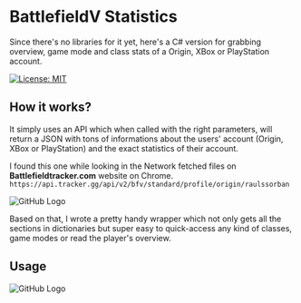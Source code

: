 # BattlefieldV Statistics
Since there's no libraries for it yet, here's a C# version for grabbing overview, game mode and class stats of a Origin, XBox or PlayStation account.

[![License: MIT](https://img.shields.io/badge/License-MIT-yellow.svg)](https://opensource.org/licenses/MIT)

## How it works?
It simply uses an API which when called with the right parameters, will return a JSON with tons of informations about the users' account (Origin, XBox or PlayStation) and the exact statistics of their account.

I found this one while looking in the Network fetched files on **Battlefieldtracker.com** website on Chrome.
` https://api.tracker.gg/api/v2/bfv/standard/profile/origin/raulssorban `

![GitHub Logo](https://i.imgur.com/5nixUaa.png)

Based on that, I wrote a pretty handy wrapper which not only gets all the sections in dictionaries but super easy to quick-access any kind of classes, game modes or read the player's overview.


## Usage
![GitHub Logo](https://i.imgur.com/XxXLosR.png)
